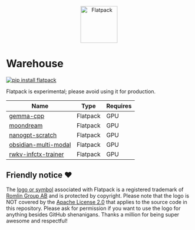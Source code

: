 <div align="center">
  <img src="https://romlin.com/wp-content/uploads/2023/05/flatpack_ai_logo.svg" width="100" height="100" alt="Flatpack">
</div>

# Warehouse

[![pip install flatpack](https://img.shields.io/badge/pip%20install-flatpack-5865f2)](https://pypi.org/project/flatpack/)

Flatpack is experimental; please avoid using it for production.

| Name                                                                                                        | Type     | Requires |
|-------------------------------------------------------------------------------------------------------------|----------|----------|
| [gemma-cpp](https://github.com/romlingroup/flatpack-ai/tree/main/warehouse/gemma-cpp)                       | Flatpack | GPU      |
| [moondream](https://github.com/romlingroup/flatpack-ai/tree/main/warehouse/moondream)                       | Flatpack | GPU      |
| [nanogpt-scratch](https://github.com/romlingroup/flatpack-ai/tree/main/warehouse/nanogpt-scratch)           | Flatpack | GPU      |
| [obsidian-multi-modal](https://github.com/romlingroup/flatpack-ai/tree/main/warehouse/obsidian-multi-modal) | Flatpack | GPU      |
| [rwkv-infctx-trainer](https://github.com/romlingroup/flatpack-ai/tree/main/warehouse/rwkv-infctx-trainer)   | Flatpack | GPU      |

## Friendly notice ❤️

The [logo or symbol](https://romlin.com/wp-content/uploads/2023/05/flatpack_ai_logo.svg) associated with Flatpack is a registered trademark of [Romlin Group AB](https://romlin.com) and is protected by copyright. Please note that the logo is NOT covered by the [Apache License 2.0](https://www.apache.org/licenses/LICENSE-2.0) that applies to the source code in this repository. Please ask for permission if you want to use the logo for anything besides GitHub shenanigans. Thanks a million for being super awesome and respectful!
